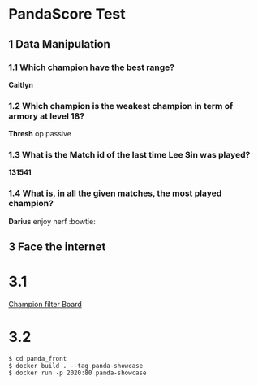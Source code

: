 # PandaScore Test

## 1 Data Manipulation

### 1.1 Which champion have the best range?
**Caitlyn**

### 1.2 Which champion is the weakest champion in term of armory at level 18?
**Thresh** op passive

### 1.3 What is the Match id of the last time Lee Sin was played?
**131541**

### 1.4 What is, in all the given matches, the most played champion?
**Darius** enjoy nerf :bowtie:

## 3 Face the internet

# 3.1
[Champion filter Board](http://137.74.115.90:2020)
# 3.2
```
$ cd panda_front
$ docker build . --tag panda-showcase
$ docker run -p 2020:80 panda-showcase
```
